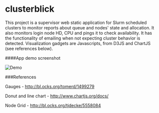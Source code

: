# clusterblick

This project is a supervisor web static application for Slurm scheduled clusters to monitor reports about queue and nodes' state and allocation. It also monitors login node HD, CPU and pings it to check availability. It has the functionality of emailing when not expecting cluster behavior is detected. Visualization gadgets are Javascripts, from D3JS and ChartJS (see references below).


####App demo screenshot

![Demo](https://raw.githubusercontent.com/adelsondias/cluster-supervisor/master/project/app/print.png)

###References

Gauges - http://bl.ocks.org/tomerd/1499279

Donut and line chart - http://www.chartjs.org/docs/

Node Grid - http://bl.ocks.org/tjdecke/5558084
